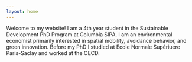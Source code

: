 ```yaml
---
layout: home
---
```

Welcome to my website! I am a 4th year student in the Sustainable Development PhD Program at Columbia SIPA. I am an environmental economist primarily interested in spatial mobility, avoidance behavior, and green innovation.
Before my PhD I studied at Ecole Normale Supériuere Paris-Saclay and worked at the OECD. 
